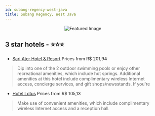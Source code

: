 ```yaml
---
id: subang-regency-west-java
title: Subang Regency, West Java
---
```


<center><img src="https://i.travelapi.com/hotels/9000000/8970000/8962600/8962524/7696be71_z.jpg" alt="Featured Image" /></center>


##  3 star hotels - ⭐️⭐️⭐️

-    [Sari Ater Hotel & Resort](https://us.hurb.com/hotels/subang-regency/sari-ater-hotel-resort-JNP-JP363780?cmp=18055) Prices from R$ 201,94
   > Dip into one of the 2 outdoor swimming pools or enjoy other recreational amenities, which include hot springs. Additional amenities at this hotel include complimentary wireless Internet access, concierge services, and gift shops/newsstands. If you're
-    [Hotel Lotus](https://us.hurb.com/hotels/subang-regency/hotel-lotus-JNP-JP015502?cmp=18055) Prices from R$ 105,13
   > Make use of convenient amenities, which include complimentary wireless Internet access and a reception hall.
